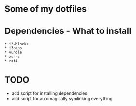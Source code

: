 # Some of my dotfiles

# Dependencies - What to install
    * i3-blocks
    * i3gaps
    * vundle
    * zshrc
    * rofi

# TODO
  
  * add script for installing dependencies
  * add script for automagically symlinking everything




